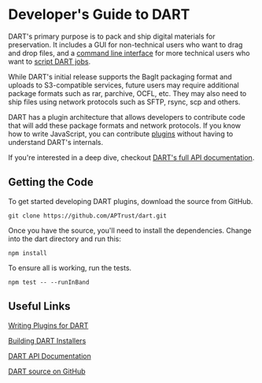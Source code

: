 # Developer's Guide to DART

DART's primary purpose is to pack and ship digital materials for preservation. It includes a GUI for non-technical users who want to drag and drop files, and a [command line interface](../users/command_line.md) for more technical users who want to [script DART jobs](../users/scripting.md).

While DART's initial release supports the BagIt packaging format and uploads to S3-compatible services, future users may require additional package formats such as rar, parchive, OCFL, etc. They may also need to ship files using network protocols such as SFTP, rsync, scp and others.

DART has a plugin architecture that allows developers to contribute code that will add these package formats and network protocols. If you know how to write JavaScript, you can contribute [plugins](plugins/index.md) without having to understand DART's internals.

If you're interested in a deep dive, checkout [DART's full API documentation](https://aptrust.github.io/dart/).

## Getting the Code

To get started developing DART plugins, download the source from GitHub.

```
git clone https://github.com/APTrust/dart.git
```

Once you have the source, you'll need to install the dependencies. Change into the dart directory and run this:

```
npm install
```

To ensure all is working, run the tests.

```
npm test -- --runInBand
```

## Useful Links

[Writing Plugins for DART](plugins/index.md)

[Building DART Installers](building.md)

[DART API Documentation](https://aptrust.github.io/dart/)

[DART source on GitHub](https://github.com/APTrust/dart)
